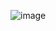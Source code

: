 ![image]([https://github.com/user-attachments/assets/9e55feb8-6e96-4474-a15f-2a6af41a5305](https://media.discordapp.net/attachments/1187780248478154822/1296608192003969064/image.png?ex=6712e7fa&is=6711967a&hm=f42c085b65e7dabcfc2b55e9541c531caa84e64ce5f1c6f399862f78cb9ed6d5&=&format=webp&quality=lossless&width=1407&height=723))
